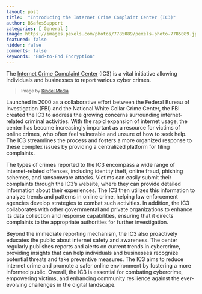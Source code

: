 ```yaml
---
layout: post
title:  "Introducing the Internet Crime Complaint Center (IC3)"
author: BSafesSupport
categories: [ General ]
image: https://images.pexels.com/photos/7785089/pexels-photo-7785089.jpeg?auto=compress&cs=tinysrgb&w=1260&h=750&dpr=2
featured: false 
hidden: false
comments: false
keywords: "End-to-End Encryption"
---
```


The [Internet Crime Complaint Center](https://www.ic3.gov/) (IC3) is a vital initiative allowing individuals and businesses to report various cyber crimes. 

> <sup>Image by <a href="https://www.pexels.com/photo/low-angle-shot-of-parked-police-car-7785089/">Kindel Media</a></sup>

Launched in 2000 as a collaborative effort between the Federal Bureau of Investigation (FBI) and the National White Collar Crime Center, the FBI created the IC3 to address the growing concerns surrounding internet-related criminal activities. With the rapid expansion of internet usage, the center has become increasingly important as a resource for victims of online crimes, who often feel vulnerable and unsure of how to seek help. The IC3 streamlines the process and fosters a more organized response to these complex issues by providing a centralized platform for filing complaints.

The types of crimes reported to the IC3 encompass a wide range of internet-related offenses, including identity theft, online fraud, phishing schemes, and ransomware attacks. Victims can easily submit their complaints through the IC3’s website, where they can provide detailed information about their experiences. The IC3 then utilizes this information to analyze trends and patterns in online crime, helping law enforcement agencies develop strategies to combat such activities. In addition, the IC3 collaborates with other governmental and private organizations to enhance its data collection and response capabilities, ensuring that it directs complaints to the appropriate authorities for further investigation.

Beyond the immediate reporting mechanism, the IC3 also proactively educates the public about internet safety and awareness. The center regularly publishes reports and alerts on current trends in cybercrime, providing insights that can help individuals and businesses recognize potential threats and take preventive measures. The IC3 aims to reduce internet crime and promote a safer online environment by fostering a more informed public. Overall, the IC3 is essential for combating cybercrime, empowering victims, and enhancing community resilience against the ever-evolving challenges in the digital landscape.



